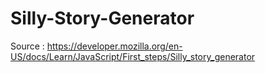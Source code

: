 # Silly-Story-Generator
Source : https://developer.mozilla.org/en-US/docs/Learn/JavaScript/First_steps/Silly_story_generator

